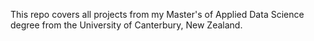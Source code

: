 This repo covers all projects from my Master's of Applied Data Science degree from the University of Canterbury, New Zealand.
